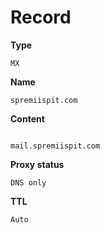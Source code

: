 # Record

**Type**

```
MX
```

**Name**

```
spremiispit.com
```

**Content**

```

mail.spremiispit.com
```

**Proxy status**

```
DNS only
```

**TTL**

```
Auto
```
